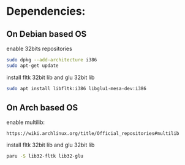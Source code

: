 # Dependencies:
## On Debian based OS

enable 32bits repositories
```Bash
sudo dpkg --add-architecture i386
sudo apt-get update
```
install fltk 32bit lib and glu 32bit lib
```Bash
sudo apt install libfltk:i386 libglu1-mesa-dev:i386
```

## On Arch based OS
enable multilib:
```
https://wiki.archlinux.org/title/Official_repositories#multilib
```
install fltk 32bit lib and glu 32bit lib
```Bash
paru -S lib32-fltk lib32-glu
```
